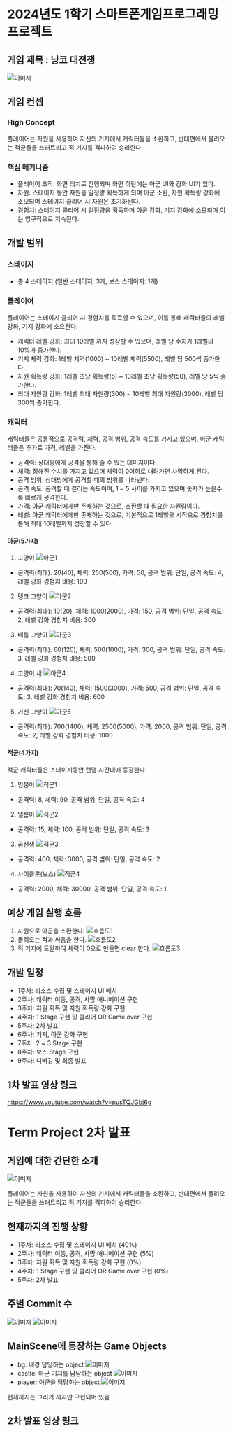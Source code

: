 # 2024년도 1학기 스마트폰게임프로그래밍 프로젝트
## 게임 제목 : 냥코 대전쟁
![이미지](https://github.com/Leeju2826/SPGP2024_TermProject_2017180031/blob/main/1stChart/gameImage.png)

## 게임 컨셉
### High Concept
플레이어는 자원을 사용하여 자신의 기지에서 캐릭터들을 소환하고, 반대편에서 몰려오는 적군들을 쓰러트리고 적 기지를 격파하여 승리한다.
### 핵심 메커니즘
- 플레이어 조작: 화면 터치로 진행되며 화면 하단에는 아군 UI와 강화 UI가 있다.
- 자원: 스테이지 동안 자원을 일정량 획득하게 되며 아군 소환, 자원 획득량 강화에 소모되며 스테이지 클리어 시 자원은 초기화된다.
- 경험치: 스테이지 클리어 시 일정량을 획득하며 아군 강화, 기지 강화에 소모되며 이는 영구적으로 지속된다.


## 개발 범위
### 스테이지
- 총 4 스테이지 (일반 스테이지: 3개, 보스 스테이지: 1개)

### 플레이어
플레이어는 스테이지 클리어 시 경험치를 획득할 수 있으며, 이를 통해 캐릭터들의 레벨 강화, 기지 강화에 소요된다.
- 캐릭터 레벨 강화: 최대 10레벨 까지 성장할 수 있으며, 레벨 당 수치가 1레벨의 10%가 증가한다.
- 기지 체력 강화: 1레벨 체력(1000) ~ 10레벨 체력(5500), 레벨 당 500씩 증가한다.
- 자원 획득량 강화: 1레벨 초당 획득량(5) ~ 10레벨 초당 획득량(50), 레벨 당 5씩 증가한다.
- 최대 자원량 강화: 1레벨 최대 자원량(300) ~ 10레벨 최대 자원량(3000), 레벨 당 300씩 증가한다.

### 캐릭터
캐릭터들은 공통적으로 공격력, 체력, 공격 범위, 공격 속도를 가지고 있으며, 아군 캐릭터들은 추가로 가격, 레벨을 가진다.
- 공격력: 상대방에게 공격을 통해 줄 수 있는 데미지이다.
- 체력: 정해진 수치를 가지고 있으며 체력이 0이하로 내려가면 사망하게 된다.
- 공격 범위: 상대방에게 공격할 때의 범위를 나타낸다.
- 공격 속도: 공격할 때 걸리는 속도이며, 1 ~ 5 사이를 가지고 있으며 숫자가 높을수록 빠르게 공격한다.
- 가격: 아군 캐릭터에게만 존재하는 것으로, 소환할 때 필요한 자원량이다.
- 레벨: 아군 캐릭터에게만 존재하는 것으로, 기본적으로 1레벨을 시작으로 경험치를 통해 최대 10레벨까지 성장할 수 있다.
#### 아군(5가지)
1. 고양이 ![아군1](https://github.com/Leeju2826/SPGP2024_TermProject_2017180031/blob/main/1stChart/character_Team_1_Profile.png)
- 공격력(최대): 20(40), 체력: 250(500), 가격: 50, 공격 범위: 단일, 공격 속도: 4, 레벨 강화 경험치 비용: 100
2. 탱크 고양이 ![아군2](https://github.com/Leeju2826/SPGP2024_TermProject_2017180031/blob/main/1stChart/character_Team_2_Profile.png)
- 공격력(최대): 10(20), 체력: 1000(2000), 가격: 150, 공격 범위: 단일, 공격 속도: 2, 레벨 강화 경험치 비용: 300
3. 배틀 고양이 ![아군3](https://github.com/Leeju2826/SPGP2024_TermProject_2017180031/blob/main/1stChart/character_Team_3_Profile.png)
- 공격력(최대): 60(120), 체력: 500(1000), 가격: 300, 공격 범위: 단일, 공격 속도: 3, 레벨 강화 경험치 비용: 500
4. 고양이 새 ![아군4](https://github.com/Leeju2826/SPGP2024_TermProject_2017180031/blob/main/1stChart/character_Team_4_Profile.png)
- 공격력(최대): 70(140), 체력: 1500(3000), 가격: 500, 공격 범위: 단일, 공격 속도: 3, 레벨 강화 경험치 비용: 600
5. 거신 고양이 ![아군5](https://github.com/Leeju2826/SPGP2024_TermProject_2017180031/blob/main/1stChart/character_Team_5_Profile.png)
- 공격력(최대): 700(1400), 체력: 2500(5000), 가격: 2000, 공격 범위: 단일, 공격 속도: 2, 레벨 강화 경험치 비용: 1000
#### 적군(4가지)
적군 캐릭터들은 스테이지동안 랜덤 시간대에 등장한다.
1. 멍뭉이 ![적군1](https://github.com/Leeju2826/SPGP2024_TermProject_2017180031/blob/main/1stChart/character_Enemy_1_Profile.png)
- 공격력: 8, 체력: 90, 공격 범위: 단일, 공격 속도: 4
2. 낼름이 ![적군2](https://github.com/Leeju2826/SPGP2024_TermProject_2017180031/blob/main/1stChart/character_Enemy_2_Profile.png)
- 공격력: 15, 체력: 100, 공격 범위: 단일, 공격 속도: 3
3. 곰선생 ![적군3](https://github.com/Leeju2826/SPGP2024_TermProject_2017180031/blob/main/1stChart/character_Enemy_3_Profile.png)
- 공격력: 400, 체력: 3000, 공격 범위: 단일, 공격 속도: 2
4. 사이클론(보스) ![적군4](https://github.com/Leeju2826/SPGP2024_TermProject_2017180031/blob/main/1stChart/character_Enemy_4_Profile.png)
- 공격력: 2000, 체력: 30000, 공격 범위: 단일, 공격 속도: 1

## 예상 게임 실행 흐름
1. 자원으로 아군을 소환한다.
![흐름도1](https://github.com/Leeju2826/SPGP2024_TermProject_2017180031/blob/main/1stChart/gameFlowChart_1.png)
2. 몰려오는 적과 싸움을 한다.
![흐름도2](https://github.com/Leeju2826/SPGP2024_TermProject_2017180031/blob/main/1stChart/gameFlowChart_2.png)
3. 적 기지에 도달하여 체력이 0으로 만들면 clear 한다.
![흐름도3](https://github.com/Leeju2826/SPGP2024_TermProject_2017180031/blob/main/1stChart/gameFlowChart_3.png)


## 개발 일정
- 1주차: 리소스 수집 및 스테이지 UI 배치
- 2주차: 캐릭터 이동, 공격, 사망 애니메이션 구현
- 3주차: 자원 획득 및 자원 획득량 강화 구현
- 4주차: 1 Stage 구현 및 클리어 OR Game over 구현
- 5주차: 2차 발표
- 6주차: 기지, 아군 강화 구현
- 7주차: 2 ~ 3 Stage 구현
- 8주차: 보스 Stage 구현
- 9주차: 디버깅 및 최종 발표


## 1차 발표 영상 링크
<https://www.youtube.com/watch?v=pusTQJGbj6g>


# Term Project 2차 발표
## 게임에 대한 간단한 소개
![이미지](https://github.com/Leeju2826/SPGP2024_TermProject_2017180031/blob/main/2ndChart/gameImage.png)

플레이어는 자원을 사용하여 자신의 기지에서 캐릭터들을 소환하고, 반대편에서 몰려오는 적군들을 쓰러트리고 적 기지를 격파하여 승리한다.
## 현재까지의 진행 상황
- 1주차: 리소스 수집 및 스테이지 UI 배치 (40%)
- 2주차: 캐릭터 이동, 공격, 사망 애니메이션 구현 (5%)
- 3주차: 자원 획득 및 자원 획득량 강화 구현 (0%)
- 4주차: 1 Stage 구현 및 클리어 OR Game over 구현 (0%)
- 5주차: 2차 발표

## 주별 Commit 수
![이미지](https://github.com/Leeju2826/SPGP2024_TermProject_2017180031/blob/main/2ndChart/github-insights-commits.png)
![이미지](https://github.com/Leeju2826/SPGP2024_TermProject_2017180031/blob/main/2ndChart/github-commits.png)

## MainScene에 등장하는 Game Objects
- bg: 배경 담당하는 object
![이미지](https://github.com/Leeju2826/SPGP2024_TermProject_2017180031/blob/main/2ndChart/object_bg.png)
- castle: 아군 기지를 담당하는 object
![이미지](https://github.com/Leeju2826/SPGP2024_TermProject_2017180031/blob/main/2ndChart/object_castle.png)
- player: 아군을 담당하는 object
![이미지](https://github.com/Leeju2826/SPGP2024_TermProject_2017180031/blob/main/2ndChart/object_player.png)

현재까지는 그리기 까지만 구현되어 있음

## 2차 발표 영상 링크
